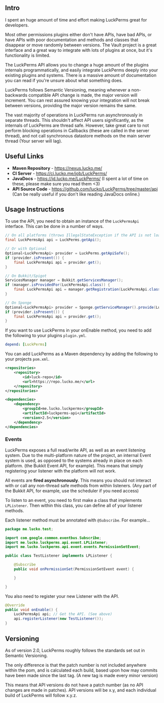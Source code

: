 ## Intro
I spent an huge amount of time and effort making LuckPerms great for developers.

Most other permissions plugins either don't have APIs, have bad APIs, or have APIs with poor documentation and methods and classes that disappear or move randomly between versions. The Vault project is a great interface and  a great way to integrate with lots of plugins at once, but it's functionality is limited.

The LuckPerms API allows you to change a huge amount of the plugins internals programmatically, and easily integrate LuckPerms deeply into your existing plugins and systems. There is a massive amount of documentation you can read if you're unsure about what something does.

LuckPerms follows Semantic Versioning, meaning whenever a non-backwards compatible API change is made, the major version will increment. You can rest assured knowing your integration will not break between versions, providing the major version remains the same.

The vast majority of operations in LuckPerms run asynchronously in separate threads. This shouldn't affect API users significantly, as the internals of LuckPerms are thread safe. However, take great care to not perform blocking operations in Callbacks (these are called in the server thread), and not call synchronous datastore methods on the main server thread (Your server will lag).

## Useful Links
* **Maven Repository** - <https://nexus.lucko.me/>
* **CI Server** - <https://ci.lucko.me/job/LuckPerms/>
* **JavaDocs** - <https://jd.lucko.me/LuckPerms/> (I spent a lot of time on these, please make sure you read them <3)
* **API Source Code** - <https://github.com/lucko/LuckPerms/tree/master/api> (Can be really useful if you don't like reading JavaDocs online.)

## Usage Instructions
To use the API, you need to obtain an instance of the `LuckPermsApi` interface. This can be done in a number of ways.

```java
// On all platforms (throws IllegalStateException if the API is not loaded)
final LuckPermsApi api = LuckPerms.getApi();

// Or with Optional
Optional<LuckPermsApi> provider = LuckPerms.getApiSafe();
if (provider.isPresent()) {
    final LuckPermsApi api = provider.get();
}

// On Bukkit/Spigot
ServicesManager manager = Bukkit.getServicesManager();
if (manager.isProvidedFor(LuckPermsApi.class)) {
    final LuckPermsApi api = manager.getRegistration(LuckPermsApi.class).getProvider();
}

// On Sponge
Optional<LuckPermsApi> provider = Sponge.getServiceManager().provide(LuckPermsApi.class);
if (provider.isPresent()) {
    final LuckPermsApi api = provider.get();
}
```

If you want to use LuckPerms in your onEnable method, you need to add the following to your plugins `plugin.yml`.
```yml
depend: [LuckPerms]
```

You can add LuckPerms as a Maven dependency by adding the following to your projects `pom.xml`.
````xml
<repositories>
    <repository>
        <id>luck-repo</id>
        <url>https://repo.lucko.me/</url>
    </repository>
</repositories>

<dependencies>
    <dependency>
        <groupId>me.lucko.luckperms</groupId>
        <artifactId>luckperms-api</artifactId>
        <version>2.5</version>
    </dependency>
</dependencies>
````

### Events
LuckPerms exposes a full read/write API, as well as an event listening system. Due to the multi-platform nature of the project, an internal Event system is used, as opposed to the systems already in place on each platform. (the Bukkit Event API, for example). This means that simply registering your listener with the platform will not work.

All events are **fired asynchronously**. This means you should not interact with or call any non-thread safe methods from within listeners. (Any part of the Bukkit API, for example, use the scheduler if you need access)

To listen to an event, you need to first make a class that implements `LPListener`. Then within this class, you can define all of your listener methods.

Each listener method must be annotated with `@Subscribe`. For example...

```java
package me.lucko.test;

import com.google.common.eventbus.Subscribe;
import me.lucko.luckperms.api.event.LPListener;
import me.lucko.luckperms.api.event.events.PermissionSetEvent;

public class TestListener implements LPListener {

    @Subscribe
    public void onPermissionSet(PermissionSetEvent event) {

    }

}
```

You also need to register your new Listener with the API.
```java
@Override
public void onEnable() {
    LuckPermsApi api; // Get the API. (See above)
    api.registerListener(new TestListener());
}
```

## Versioning
As of version 2.0, LuckPerms roughly follows the standards set out in Semantic Versioning.

The only difference is that the patch number is not included anywhere within the pom, and is calculated each build, based upon how may commits have been made since the last tag. (A new tag is made every minor version)

This means that API versions do not have a patch number (as no API changes are made in patches). API versions will be x.y, and each individual build of LuckPerms will follow x.y.z.
